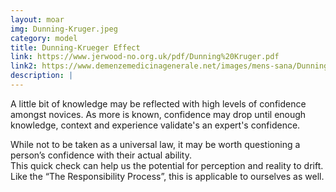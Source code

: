 ```yaml
---
layout: moar
img: Dunning-Kruger.jpeg
category: model
title: Dunning-Krueger Effect
link: https://www.jerwood-no.org.uk/pdf/Dunning%20Kruger.pdf
link2: https://www.demenzemedicinagenerale.net/images/mens-sana/Dunning_Kruger_Effect.pdf
description: |
---
```

A little bit of knowledge may be reflected with high levels of confidence amongst novices.
As more is known, confidence may drop until enough knowledge, context and experience validate's an expert's confidence.

While not to be taken as a universal law, it may be worth questioning a person’s confidence with their actual ability.  
This quick check can help us the potential for perception and reality to drift.  
Like the “The Responsibility Process”, this is applicable to ourselves as well.

